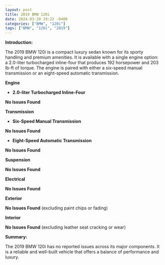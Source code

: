 ```yaml
---
layout: post
title: 2019 BMW 120i
date: 2024-03-28 19:22 -0400
categories: ["BMW", "120i"]
tags: ["BMW", "120i", "2019"]
---
```

**Introduction:**

The 2019 BMW 120i is a compact luxury sedan known for its sporty handling and premium amenities. It is available with a single engine option: a 2.0-liter turbocharged inline-four that produces 192 horsepower and 203 lb-ft of torque. The engine is paired with either a six-speed manual transmission or an eight-speed automatic transmission.

**Engine**

* **2.0-liter Turbocharged Inline-Four**

**No Issues Found**

**Transmission**

* **Six-Speed Manual Transmission**

**No Issues Found**

* **Eight-Speed Automatic Transmission**

**No Issues Found**

**Suspension**

**No Issues Found**

**Electrical**

**No Issues Found**

**Exterior**

**No Issues Found** (excluding paint chips or fading)

**Interior**

**No Issues Found** (excluding leather seat cracking or wear)

**Summary:**

The 2019 BMW 120i has no reported issues across its major components. It is a reliable and well-built vehicle that offers a balance of performance and luxury.
